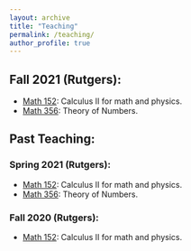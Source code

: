 ```yaml
---
layout: archive
title: "Teaching"
permalink: /teaching/
author_profile: true
---
```


## Fall 2021 (Rutgers):

*  [Math 152](https://www.math.rutgers.edu/academics/undergraduate/courses/942-01-640-152-calculus-ii-for-the-mathematical-and-physical-sciences): Calculus II for math and physics.
*  [Math 356](https://math.rutgers.edu/academics/undergraduate/courses/965-01-640-356-theory-of-numbers): Theory of Numbers.

## Past Teaching:

### Spring 2021 (Rutgers):

*  [Math 152](https://www.math.rutgers.edu/academics/undergraduate/courses/942-01-640-152-calculus-ii-for-the-mathematical-and-physical-sciences): Calculus II for math and physics.
*  [Math 356](https://math.rutgers.edu/academics/undergraduate/courses/965-01-640-356-theory-of-numbers): Theory of Numbers.

### Fall 2020 (Rutgers):

*  [Math 152](https://www.math.rutgers.edu/academics/undergraduate/courses/942-01-640-152-calculus-ii-for-the-mathematical-and-physical-sciences): Calculus II for math and physics.
